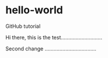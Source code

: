 # hello-world
GitHub tutorial

Hi there, this is the test............................

Second change ...................................
